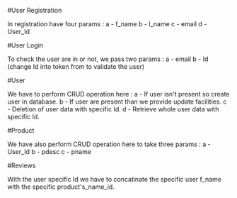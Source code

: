 #User Registration 

  In registration have four params :
  a - f_name
  b - l_name
  c - email
  d - User_Id

#User Login

To check the user are in or not, we pass two params : 
a - email
b - Id (change Id into token from to validate the user)

#User

We have to perform CRUD operation here : 
a - If user isn't present so create user in database.
b - If user are present than we provide update facilities.
c - Deletion of user data with specific Id.
d - Retrieve whole user data with specific Id.

#Product 

We have also perform CRUD operation here to take three params :
a - User_Id 
b - pdesc
c - pname

#Reviews 

With the user specific Id we have to concatinate the specific user f_name with the specific product's_name_id.
